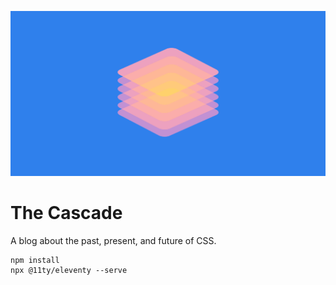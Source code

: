 ![The Cascade logo](/public/favicon/cascade.jpg)

# The Cascade

A blog about the past, present, and future of CSS.

```
npm install
npx @11ty/eleventy --serve
```
